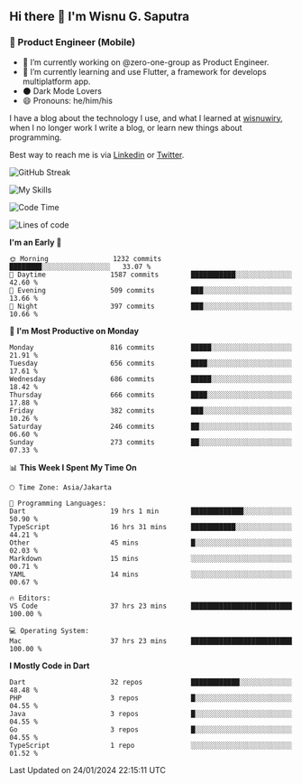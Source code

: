 ## Hi there 👋 I'm Wisnu G. Saputra

### :mobile_phone_off: Product Engineer (Mobile)

- 🔭 I’m currently working on @zero-one-group as Product Engineer.
- 🌱 I’m currently learning and use Flutter, a framework for develops multiplatform app.
- 🌑 Dark Mode Lovers
- 😄 Pronouns: he/him/his

I have a blog about the technology I use, and what I learned at [wisnuwiry](https://wisnuwiry.space/), when I no longer work I write a blog, or learn new things about programming.

Best way to reach me is via [Linkedin](https://www.linkedin.com/in/wisnu-saputra/) or [Twitter](https://twitter.com/wisnuwiry).

![GitHub Streak](https://streak-stats.demolab.com?user=wisnuwiry&theme=dark&hide_border=true)

![My Skills](https://skillicons.dev/icons?i=dart,flutter,kotlin,swift,go,js,css,neovim,git,linux&perline=5)

<!--START_SECTION:waka-->
![Code Time](http://img.shields.io/badge/Code%20Time-999%20hrs%2042%20mins-blue)

![Lines of code](https://img.shields.io/badge/From%20Hello%20World%20I%27ve%20Written-4.6%20million%20lines%20of%20code-blue)

**I'm an Early 🐤** 

```text
🌞 Morning                1232 commits        ████████░░░░░░░░░░░░░░░░░   33.07 % 
🌆 Daytime                1587 commits        ███████████░░░░░░░░░░░░░░   42.60 % 
🌃 Evening                509 commits         ███░░░░░░░░░░░░░░░░░░░░░░   13.66 % 
🌙 Night                  397 commits         ███░░░░░░░░░░░░░░░░░░░░░░   10.66 % 
```
📅 **I'm Most Productive on Monday** 

```text
Monday                   816 commits         █████░░░░░░░░░░░░░░░░░░░░   21.91 % 
Tuesday                  656 commits         ████░░░░░░░░░░░░░░░░░░░░░   17.61 % 
Wednesday                686 commits         █████░░░░░░░░░░░░░░░░░░░░   18.42 % 
Thursday                 666 commits         ████░░░░░░░░░░░░░░░░░░░░░   17.88 % 
Friday                   382 commits         ███░░░░░░░░░░░░░░░░░░░░░░   10.26 % 
Saturday                 246 commits         ██░░░░░░░░░░░░░░░░░░░░░░░   06.60 % 
Sunday                   273 commits         ██░░░░░░░░░░░░░░░░░░░░░░░   07.33 % 
```


📊 **This Week I Spent My Time On** 

```text
🕑︎ Time Zone: Asia/Jakarta

💬 Programming Languages: 
Dart                     19 hrs 1 min        █████████████░░░░░░░░░░░░   50.90 % 
TypeScript               16 hrs 31 mins      ███████████░░░░░░░░░░░░░░   44.21 % 
Other                    45 mins             █░░░░░░░░░░░░░░░░░░░░░░░░   02.03 % 
Markdown                 15 mins             ░░░░░░░░░░░░░░░░░░░░░░░░░   00.71 % 
YAML                     14 mins             ░░░░░░░░░░░░░░░░░░░░░░░░░   00.67 % 

🔥 Editors: 
VS Code                  37 hrs 23 mins      █████████████████████████   100.00 % 

💻 Operating System: 
Mac                      37 hrs 23 mins      █████████████████████████   100.00 % 
```

**I Mostly Code in Dart** 

```text
Dart                     32 repos            ████████████░░░░░░░░░░░░░   48.48 % 
PHP                      3 repos             █░░░░░░░░░░░░░░░░░░░░░░░░   04.55 % 
Java                     3 repos             █░░░░░░░░░░░░░░░░░░░░░░░░   04.55 % 
Go                       3 repos             █░░░░░░░░░░░░░░░░░░░░░░░░   04.55 % 
TypeScript               1 repo              ░░░░░░░░░░░░░░░░░░░░░░░░░   01.52 % 
```




 Last Updated on 24/01/2024 22:15:11 UTC
<!--END_SECTION:waka-->
